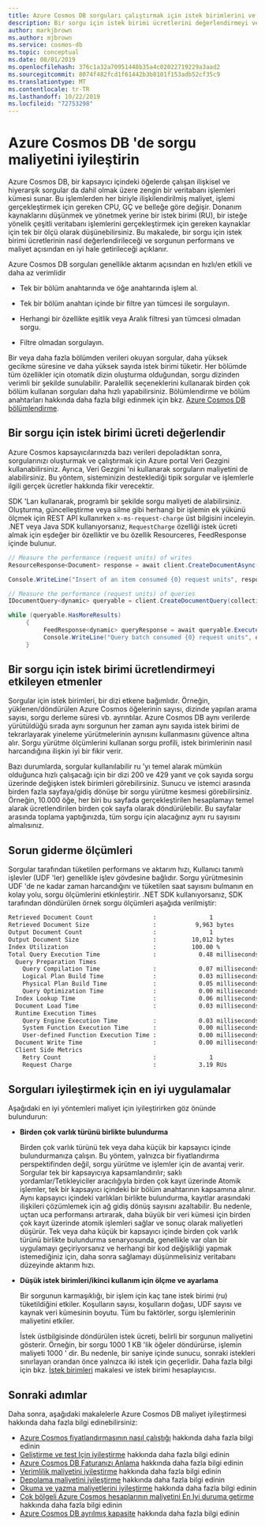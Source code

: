 ```yaml
---
title: Azure Cosmos DB sorguları çalıştırmak için istek birimlerini ve maliyeti iyileştirin
description: Bir sorgu için istek birimi ücretlerini değerlendirmeyi ve sorguyu performans ve maliyet açısından en uygun hale getirmeyi öğrenin.
author: markjbrown
ms.author: mjbrown
ms.service: cosmos-db
ms.topic: conceptual
ms.date: 08/01/2019
ms.openlocfilehash: 376c1a32a70951448b35a4c02022719229a3aad2
ms.sourcegitcommit: 8074f482fcd1f61442b3b8101f153adb52cf35c9
ms.translationtype: MT
ms.contentlocale: tr-TR
ms.lasthandoff: 10/22/2019
ms.locfileid: "72753298"
---
```

# <a name="optimize-query-cost-in-azure-cosmos-db"></a>Azure Cosmos DB 'de sorgu maliyetini iyileştirin

Azure Cosmos DB, bir kapsayıcı içindeki öğelerde çalışan ilişkisel ve hiyerarşik sorgular da dahil olmak üzere zengin bir veritabanı işlemleri kümesi sunar. Bu işlemlerden her biriyle ilişkilendirilmiş maliyet, işlemi gerçekleştirmek için gereken CPU, GÇ ve belleğe göre değişir. Donanım kaynaklarını düşünmek ve yönetmek yerine bir istek birimi (RU), bir isteğe yönelik çeşitli veritabanı işlemlerini gerçekleştirmek için gereken kaynaklar için tek bir ölçü olarak düşünebilirsiniz. Bu makalede, bir sorgu için istek birimi ücretlerinin nasıl değerlendirileceği ve sorgunun performans ve maliyet açısından en iyi hale getirileceği açıklanır. 

Azure Cosmos DB sorguları genellikle aktarım açısından en hızlı/en etkili ve daha az verimlidir  

* Tek bir bölüm anahtarında ve öğe anahtarında işlem al.

* Tek bir bölüm anahtarı içinde bir filtre yan tümcesi ile sorgulayın.

* Herhangi bir özellikte eşitlik veya Aralık filtresi yan tümcesi olmadan sorgu.

* Filtre olmadan sorgulayın.

Bir veya daha fazla bölümden verileri okuyan sorgular, daha yüksek gecikme süresine ve daha yüksek sayıda istek birimi tüketir. Her bölümde tüm özellikler için otomatik dizin oluşturma olduğundan, sorgu dizinden verimli bir şekilde sunulabilir. Paralellik seçeneklerini kullanarak birden çok bölüm kullanan sorguları daha hızlı yapabilirsiniz. Bölümlendirme ve bölüm anahtarları hakkında daha fazla bilgi edinmek için bkz. [Azure Cosmos DB bölümlendirme](partitioning-overview.md).

## <a name="evaluate-request-unit-charge-for-a-query"></a>Bir sorgu için istek birimi ücreti değerlendir

Azure Cosmos kapsayıcılarınızda bazı verileri depoladıktan sonra, sorgularınızı oluşturmak ve çalıştırmak için Azure portal Veri Gezgini kullanabilirsiniz. Ayrıca, Veri Gezgini 'ni kullanarak sorguların maliyetini de alabilirsiniz. Bu yöntem, sisteminizin desteklediği tipik sorgular ve işlemlerle ilgili gerçek ücretler hakkında fikir verecektir.

SDK 'Ları kullanarak, programlı bir şekilde sorgu maliyeti de alabilirsiniz. Oluşturma, güncelleştirme veya silme gibi herhangi bir işlemin ek yükünü ölçmek için REST API kullanırken `x-ms-request-charge` üst bilgisini inceleyin. .NET veya Java SDK kullanıyorsanız, `RequestCharge` özelliği istek ücreti almak için eşdeğer bir özelliktir ve bu özellik Resourceres, FeedResponse içinde bulunur.

```csharp
// Measure the performance (request units) of writes 
ResourceResponse<Document> response = await client.CreateDocumentAsync(collectionSelfLink, myDocument); 

Console.WriteLine("Insert of an item consumed {0} request units", response.RequestCharge); 

// Measure the performance (request units) of queries 
IDocumentQuery<dynamic> queryable = client.CreateDocumentQuery(collectionSelfLink, queryString).AsDocumentQuery(); 

while (queryable.HasMoreResults) 
     { 
          FeedResponse<dynamic> queryResponse = await queryable.ExecuteNextAsync<dynamic>(); 
          Console.WriteLine("Query batch consumed {0} request units", queryResponse.RequestCharge); 
     }
```

## <a name="factors-influencing-request-unit-charge-for-a-query"></a>Bir sorgu için istek birimi ücretlendirmeyi etkileyen etmenler

Sorgular için istek birimleri, bir dizi etkene bağımlıdır. Örneğin, yüklenen/döndürülen Azure Cosmos öğelerinin sayısı, dizinde yapılan arama sayısı, sorgu derleme süresi vb. ayrıntılar. Azure Cosmos DB aynı verilerde yürütüldüğü sırada aynı sorgunun her zaman aynı sayıda istek birimi de tekrarlayarak yineleme yürütmelerinin aynısını kullanmasını güvence altına alır. Sorgu yürütme ölçümlerini kullanan sorgu profili, istek birimlerinin nasıl harcandığına ilişkin iyi bir fikir verir.  

Bazı durumlarda, sorgular kullanılabilir ru 'yı temel alarak mümkün olduğunca hızlı çalışacağı için bir dizi 200 ve 429 yanıt ve çok sayıda sorgu üzerinde değişken istek birimleri görebilirsiniz. Sunucu ve istemci arasında birden fazla sayfaya/gidiş dönüşe bir sorgu yürütme kesmesi görebilirsiniz. Örneğin, 10.000 öğe, her biri bu sayfada gerçekleştirilen hesaplamayı temel alarak ücretlendirilen birden çok sayfa olarak döndürülebilir. Bu sayfalar arasında toplama yaptığınızda, tüm sorgu için alacağınız aynı ru sayısını almalısınız.  

## <a name="metrics-for-troubleshooting"></a>Sorun giderme ölçümleri

Sorgular tarafından tüketilen performans ve aktarım hızı, Kullanıcı tanımlı işlevler (UDF 'ler) genellikle işlev gövdesine bağlıdır. Sorgu yürütmesinin UDF 'de ne kadar zaman harcandığını ve tüketilen saat sayısını bulmanın en kolay yolu, sorgu ölçümlerini etkinleştirir. .NET SDK kullanıyorsanız, SDK tarafından döndürülen örnek sorgu ölçümleri aşağıda verilmiştir:

```bash
Retrieved Document Count                 :               1              
Retrieved Document Size                  :           9,963 bytes        
Output Document Count                    :               1              
Output Document Size                     :          10,012 bytes        
Index Utilization                        :          100.00 %            
Total Query Execution Time               :            0.48 milliseconds 
  Query Preparation Times 
    Query Compilation Time               :            0.07 milliseconds 
    Logical Plan Build Time              :            0.03 milliseconds 
    Physical Plan Build Time             :            0.05 milliseconds 
    Query Optimization Time              :            0.00 milliseconds 
  Index Lookup Time                      :            0.06 milliseconds 
  Document Load Time                     :            0.03 milliseconds 
  Runtime Execution Times 
    Query Engine Execution Time          :            0.03 milliseconds 
    System Function Execution Time       :            0.00 milliseconds 
    User-defined Function Execution Time :            0.00 milliseconds 
  Document Write Time                    :            0.00 milliseconds 
  Client Side Metrics 
    Retry Count                          :               1              
    Request Charge                       :            3.19 RUs  
```

## <a name="best-practices-to-cost-optimize-queries"></a>Sorguları iyileştirmek için en iyi uygulamalar 

Aşağıdaki en iyi yöntemleri maliyet için iyileştirirken göz önünde bulundurun:

* **Birden çok varlık türünü birlikte bulundurma**

   Birden çok varlık türünü tek veya daha küçük bir kapsayıcı içinde bulundurmanıza çalışın. Bu yöntem, yalnızca bir fiyatlandırma perspektifinden değil, sorgu yürütme ve işlemler için de avantaj verir. Sorgular tek bir kapsayıcıya kapsamlandırılır; saklı yordamlar/Tetikleyiciler aracılığıyla birden çok kayıt üzerinde Atomik işlemler, tek bir kapsayıcı içindeki bir bölüm anahtarının kapsamına alınır. Aynı kapsayıcı içindeki varlıkları birlikte bulundurma, kayıtlar arasındaki ilişkileri çözümlemek için ağ gidiş dönüş sayısını azaltabilir. Bu nedenle, uçtan uca performansı artırarak, daha büyük bir veri kümesi için birden çok kayıt üzerinde atomik işlemleri sağlar ve sonuç olarak maliyetleri düşürür. Tek veya daha küçük bir kapsayıcı içinde birden çok varlık türünü birlikte bulundurma senaryosunda, genellikle var olan bir uygulamayı geçiriyorsanız ve herhangi bir kod değişikliği yapmak istemediğiniz için, daha sonra sağlamayı düşünmelisiniz veritabanı düzeyinde aktarım hızı.  

* **Düşük istek birimleri/ikinci kullanım için ölçme ve ayarlama**

   Bir sorgunun karmaşıklığı, bir işlem için kaç tane istek birimi (ru) tüketildiğini etkiler. Koşulların sayısı, koşulların doğası, UDF sayısı ve kaynak veri kümesinin boyutu. Tüm bu faktörler, sorgu işlemlerinin maliyetini etkiler. 

   İstek üstbilgisinde döndürülen istek ücreti, belirli bir sorgunun maliyetini gösterir. Örneğin, bir sorgu 1000 1 KB 'lik öğeler döndürürse, işlemin maliyeti 1000 ' dir. Bu nedenle, bir saniye içinde sunucu, sonraki istekleri sınırlayan orandan önce yalnızca iki istek için geçerlidir. Daha fazla bilgi için bkz. [İstek birimleri](request-units.md) makalesi ve istek birimi hesaplayıcısı. 

## <a name="next-steps"></a>Sonraki adımlar

Daha sonra, aşağıdaki makalelerle Azure Cosmos DB maliyet iyileştirmesi hakkında daha fazla bilgi edinebilirsiniz:

* [Azure Cosmos fiyatlandırmasının nasıl çalıştığı](how-pricing-works.md) hakkında daha fazla bilgi edinin
* [Geliştirme ve test Için iyileştirme](optimize-dev-test.md) hakkında daha fazla bilgi edinin
* [Azure Cosmos DB Faturanızı Anlama](understand-your-bill.md) hakkında daha fazla bilgi edinin
* [Verimlilik maliyetini iyileştirme](optimize-cost-throughput.md) hakkında daha fazla bilgi edinin
* [Depolama maliyetini iyileştirme](optimize-cost-storage.md) hakkında daha fazla bilgi edinin
* [Okuma ve yazma maliyetlerini iyileştirme](optimize-cost-reads-writes.md) hakkında daha fazla bilgi edinin
* [Çok bölgeli Azure Cosmos hesaplarının maliyetini En Iyi duruma getirme](optimize-cost-regions.md) hakkında daha fazla bilgi edinin
* [Azure Cosmos DB ayrılmış kapasite](cosmos-db-reserved-capacity.md) hakkında daha fazla bilgi edinin

